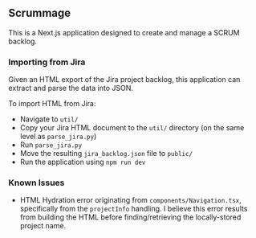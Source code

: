 ## Scrummage

This is a Next.js application designed to create and manage a SCRUM backlog.

### Importing from Jira

Given an HTML export of the Jira project backlog, this application can extract and parse the data into JSON.

To import HTML from Jira:
- Navigate to `util/`
- Copy your Jira HTML document to the `util/` directory (on the same level as `parse_jira.py`)
- Run `parse_jira.py`
- Move the resulting `jira_backlog.json` file to `public/`
- Run the application using `npm run dev`

### Known Issues

- HTML Hydration error originating from `components/Navigation.tsx`, specifically from the `projectInfo` handling. I believe this error results from building the HTML before finding/retrieving the locally-stored project name. 